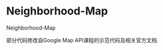Neighborhood-Map
============================

Neighborhood-Map

部分代码修改自Google Map API课程的示范代码及相关官方文档
